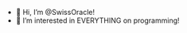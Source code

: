 - 👋 Hi, I’m @SwissOracle!
- 👀 I’m interested in EVERYTHING on programming!

<!---
LaSalsaRobotica/LaSalsaRobotica is a ✨ special ✨ repository because its `README.md` (this file) appears on your GitHub profile.
You can click the Preview link to take a look at your changes.
--->
